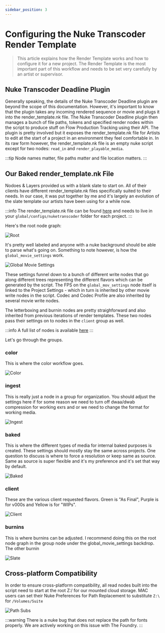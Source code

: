 ```yaml
---
sidebar_position: 3
---
```


# Configuring the Nuke Transcoder Render Template

>This article explains how the Render Template works and how to configure it for a new project. The Render Template is the most important part of this workflow and needs to be set very carefully by an artist or supervisor.

## Nuke Transcoder Deadline Plugin

Generally speaking, the details of the Nuke Transcoder Deadline plugin are beyond the scope of this documentation. However, it's important to know that the plugin takes any incoming rendered sequence or movie and plugs it into the render_template.nk file. The Nuke Transcoder Deadline plugin then manages a bunch of file paths, tokens and specified render nodes within the script to produce stuff on Flow Production Tracking using their API. The plugin is pretty involved but it exposes the render_template.nk file for Artists to edit at the start of a project in an environment they feel comfortable in. In its raw form however, the render_template.nk file is an empty nuke script except for two nodes: `read_in` and `render_playable_media`.

:::tip
Node names matter, file paths matter and file location matters.
:::

## Our Baked render_template.nk File

Nodoes & Layers provided us with a blank slate to start on. All of their clients have different render_template.nk files specifically suited to their needs. In our case, it was put together by me and it's largely an evolution of the slate template our artists have been using for a while now.

:::info
The render_template.nk file can be found [here](suite://files/Admin/resources/render_template/render_template.nk) and needs to live in your `global/configs/nuketranscoder` folder for each project.
:::

Here's the root node graph:

![Root](./root.png)

It's pretty well labeled and anyone with a nuke background should be able to parse what's going on. Something to note however, is how the `global_movie_settings` work.

![Global Movie Settings](./global_movie_settings.png)

These settings funnel down to a bunch of different write nodes that go along different trees representing the different flavors which can be generated by the script. The FPS on the `global_mov_settings` node itself is linked to the Project Settings - which in turn is inherited by other movie write nodes in the script. Codec and Codec Profile are also inherited by several movie write nodes.

The letterboxing and burnin nodes are pretty straighforward and also inherited from previous iterations of render templates. These two nodes pass their settings on to nodes in the `client` group as well.

:::info
A full list of nodes is available [here](/baked-docs/docs/project_setup/nodes_list)
:::

Let's go through the groups.

### color

This is where the color workflow goes.

![Color](./color.png)


### ingest

This is really just a node in a group for organization. You should adjust the settings here if for some reason we need to turn off dwaa/dwab compression for working exrs and or we need to change the format for working media.

![Ingest](./ingest.png)

### baked

This is where the different types of media for internal baked purposes is created. These settings should mostly stay the same across projects. One question to discuss is where to force a resolution or keep same as source. Same as source is super flexible and it's my preference and it's set that way by default.

![Baked](./baked.png)

### client

These are the various client requested flavors. Green is "As Final", Purple is for v000s and Yellow is for "WIPs".

![Client](./client.png)

### burnins

This is where burnins can be adjusted. I recommend doing this on the root node graph in the group node under the global_movie_settings backdrop. The other burnin

![Slate](./slate.png)

## Cross-platform Compatibility

In order to ensure cross-platform compatibility, all read nodes built into the script need to start at the root Z:/ for our mounted cloud storage. MAC users can set their Nuke Preferences for Path Replacement to substitute `Z:\` for `/Volumes/Suite`

![Path Subs](./path_sub.png)

:::warning
There is a nuke bug that does not replace the path for fonts properly. We are actively working on this issue with The Foundry.
:::
